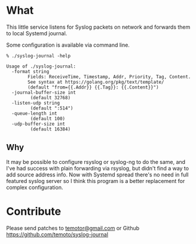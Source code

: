 What
====

This little service listens for Syslog packets on network and forwards them to local Systemd journal.

Some configuration is available via command line.

    % ./syslog-journal -help

    Usage of ./syslog-journal:
      -format string
            Fields: ReceiveTime, Timestamp, Addr, Priority, Tag, Content.
            See syntax at https://golang.org/pkg/text/template/
            (default "from={{.Addr}} {{.Tag}}: {{.Content}}")
      -journal-buffer-size int
             (default 32768)
      -listen-udp string
             (default ":514")
      -queue-length int
             (default 100)
      -udp-buffer-size int
             (default 16384)

Why
---

It may be possible to configure rsyslog or syslog-ng to do the same, and I've had success with plain forwarding
via rsyslog, but didn't find a way to add source address info. Now with Systemd spread there's no need in
full featured syslog server so I think this program is a better replacement for complex configuration.

Contribute
==========

Please send patches to temotor@gmail.com or Github https://github.com/temoto/syslog-journal
